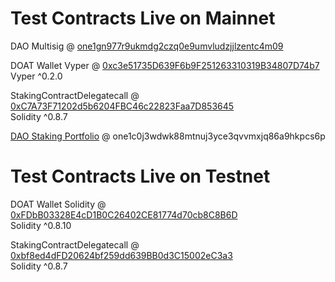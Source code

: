 # Test Contracts Live on Mainnet

DAO Multisig @ [one1gn977r9ukmdg2czq0e9umvludzjjlzentc4m09](https://multisig.harmony.one/#/safes/0x44cbeF0CBcb6Da8560407e4BCdb3FC68a52f8b33/balances)<br>

DOAT Wallet Vyper @ [0xc3e51735D639F6b9F251263310319B34807D74b7](https://explorer.harmony.one/address/0xc3e51735d639f6b9f251263310319b34807d74b7)<br>
Vyper ^0.2.0

StakingContractDelegatecall @ [0xC7A73F71202d5b6204FBC46c22823Faa7D853645](https://explorer.harmony.one/address/0xc7a73f71202d5b6204fbc46c22823faa7d853645)<br>
Solidity ^0.8.7

[DAO Staking Portfolio](https://staking.harmony.one/explore) @ one1c0j3wdwk88mtnuj3yce3qvvmxjq86a9hkpcs6p

# Test Contracts Live on Testnet

DOAT Wallet Solidity @ [0xFDbB03328E4cD1B0C26402CE81774d70cb8C8B6D](https://explorer.pops.one/address/0xfdbb03328e4cd1b0c26402ce81774d70cb8c8b6d)<br>
Solidity ^0.8.10

StakingContractDelegatecall @ [0xbf8ed4dFD20624bf259dd639BB0d3C15002eC3a3](https://explorer.pops.one/address/0xbf8ed4dfd20624bf259dd639bb0d3c15002ec3a3)<br>
Solidity ^0.8.7
